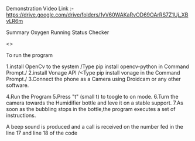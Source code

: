 Demonstration Video Link :-https://drive.google.com/drive/folders/1yV60WAKaRvOD69OArRS7Z1Uj_XBvLR6m


Summary
Oxygen Running Status Checker

<<The program is intended to run in a python shell or an IDE supporting python.>>

To run the program

1.install OpenCv to the system  /Type pip install opencv-python in Command Prompt./
2.install Vonage API            /<Type pip install vonage in the Command Prompt./
3.Connect the phone as a Camera using Droidcam or any other software.

4.Run the Program
5.Press "t" (small t) to toogle to on mode.
6.Turn the camera towards the Humidifier bottle and leve it on a stable support.
7.As soon as the bubbling stops in the bottle,the program executes a set of instructions.

A beep sound is produced and a call is received on the number fed in the line 17 and line 18 of the code

